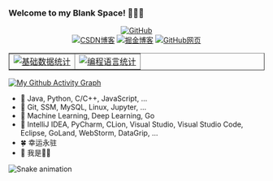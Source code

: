 ### Welcome to my Blank Space! 👋👋👋 

<p align="middle">
  <a href="https://github.com/blankspaceplus" target="_blank"><img src="https://visitor-badge.glitch.me/badge?page_id=BlankSpacePlus.BlankSpacePlus.README" alt="GitHub"></a><br/>
  <a href="https://blankspace.blog.csdn.net" target="_blank"><img src="https://img.shields.io/badge/blog-https%3A%2F%2Fblankspace.blog.csdn.net-red" alt="CSDN博客"></a>
  <a href="https://juejin.cn/user/550187475149342" target="_blank"><img src="https://img.shields.io/badge/blog-https%3A%2F%2Fjuejin.cn/user/550187475149342-green" alt="掘金博客"></a>
  <a href="https://blankspaceplus.github.io" target="_blank"><img src="https://img.shields.io/badge/blog-https%3A%2F%2Fblankspaceplus.github.io-blue" alt="GitHub网页"></a>
</p>

<div>
<table border = "1" align="center">
  <tr>
    <td><a href="https://github.com/blankspaceplus" target="_blank"><img src="http://github-profile-summary-cards.vercel.app/api/cards/stats?username=BlankSpacePlus&theme=gruvbox" alt="基础数据统计"></a></td>
    <td><a href="https://github.com/blankspaceplus" target="_blank"><img src="http://github-profile-summary-cards.vercel.app/api/cards/repos-per-language?username=BlankSpacePlus&theme=gruvbox" alt="编程语言统计"></a></td>
  </tr>
</table>
</div>

[![My Github Activity Graph](https://activity-graph.herokuapp.com/graph?username=BlankSpacePlus&custom_title=my%20contributions&theme=minimal)](https://github.com/ashutosh00710/github-readme-activity-graph)

- 🌲 Java, Python, C/C++, JavaScript, ...
- 🌳 Git, SSM, MySQL, Linux, Jupyter, ...
- 🌱 Machine Learning, Deep Learning, Go
- 🐳 IntelliJ IDEA, PyCharm, CLion, Visual Studio, Visual Studio Code, Eclipse, GoLand, WebStorm, DataGrip, ...
- 🍀 幸运永驻
- 🐹 我是🐹🐹

![Snake animation](https://github.com/BlankSpacePlus/BlankSpacePlus/blob/output/github-contribution-grid-snake.svg)
